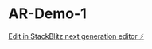 # AR-Demo-1

[Edit in StackBlitz next generation editor ⚡️](https://stackblitz.com/~/github.com/Abhishekpathak1001/AR-Demo-1)